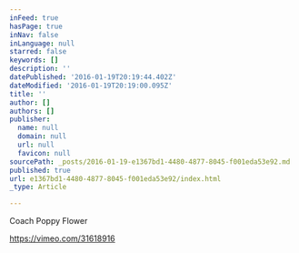 ```yaml
---
inFeed: true
hasPage: true
inNav: false
inLanguage: null
starred: false
keywords: []
description: ''
datePublished: '2016-01-19T20:19:44.402Z'
dateModified: '2016-01-19T20:19:00.095Z'
title: ''
author: []
authors: []
publisher:
  name: null
  domain: null
  url: null
  favicon: null
sourcePath: _posts/2016-01-19-e1367bd1-4480-4877-8045-f001eda53e92.md
published: true
url: e1367bd1-4480-4877-8045-f001eda53e92/index.html
_type: Article

---
```

Coach Poppy Flower

https://vimeo.com/31618916